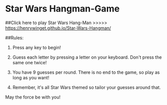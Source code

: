# Star Wars Hangman-Game

##Click here to play Star Wars Hang-Man >>>>> https://henrywinget.github.io/Star-Wars-Hangman/

##Rules:

1. Press any key to begin!

2. Guess each letter by pressing a letter on your keyboard. Don't press the same one twice!

3. You have 9 guesses per round. There is no end to the game, so play as long as you want!

4. Remember, it's all Star Wars themed so tailor your guesses around that. 

May the force be with you!